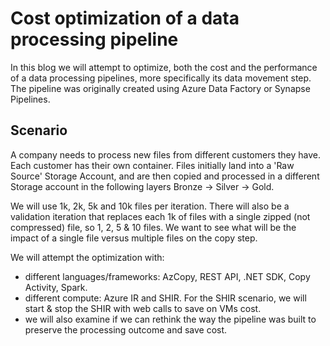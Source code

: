 # Cost optimization of a data processing pipeline  

In this blog we will attempt to optimize, both the cost and the performance of a data processing pipelines, more specifically its data movement step. The pipeline was originally created using Azure Data Factory or Synapse Pipelines.

## Scenario

A company needs to process new files from different customers they have. Each customer has their own container. Files initially land into a 'Raw Source' Storage Account, and are then copied and processed in a different Storage account in the following layers Bronze -> Silver -> Gold.

We will use 1k, 2k, 5k and 10k files per iteration. There will also be a validation iteration that replaces each 1k of files with a single zipped (not compressed) file, so 1, 2, 5 & 10 files. We want to see what will be the impact of a single file versus multiple files on the copy step.

We will attempt the optimization with:

- different languages/frameworks: AzCopy, REST API, .NET SDK, Copy Activity, Spark.
- different compute: Azure IR and SHIR. For the SHIR scenario, we will start & stop the SHIR with web calls to save on VMs cost.
- we will also examine if we can rethink the way the pipeline was built to preserve the processing outcome and save cost.